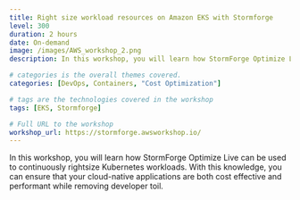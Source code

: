 ```yaml
---
title: Right size workload resources on Amazon EKS with Stormforge
level: 300
duration: 2 hours
date: On-demand
image: /images/AWS_workshop_2.png
description: In this workshop, you will learn how StormForge Optimize Live can be used to continuously rightsize Kubernetes workloads. With this knowledge, you can ensure that your cloud-native applications are both cost effective and performant while removing developer toil.

# categories is the overall themes covered. 
categories: [DevOps, Containers, "Cost Optimization"]

# tags are the technologies covered in the workshop
tags: [EKS, Stormforge]

# Full URL to the workshop
workshop_url: https://stormforge.awsworkshop.io/
---
```

In this workshop, you will learn how StormForge Optimize Live can be used to continuously rightsize Kubernetes workloads. With this knowledge, you can ensure that your cloud-native applications are both cost effective and performant while removing developer toil.